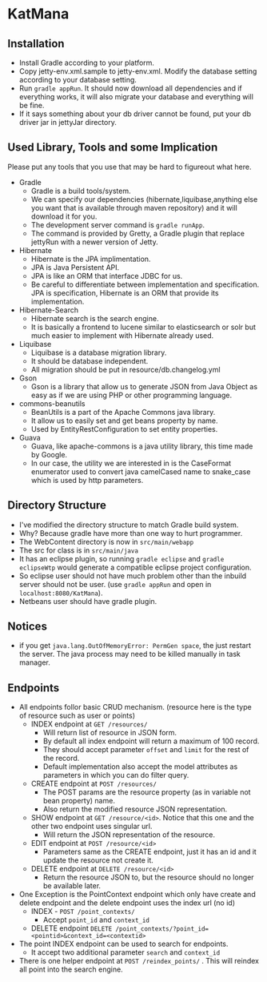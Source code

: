 KatMana
=======

Installation
------------

- Install Gradle according to your platform.
- Copy jetty-env.xml.sample to jetty-env.xml. Modify the database setting according to your database setting.
- Run `gradle appRun`. It should now download all dependencies and if everything works, it will also migrate your database and everything will be fine.
- If it says something about your db driver cannot be found, put your db driver jar in jettyJar directory.

Used Library, Tools and some Implication
----------------------------------------
Please put any tools that you use that may be hard to figureout what here.

- Gradle
    - Gradle is a build tools/system.
    - We can specify our dependencies (hibernate,liquibase,anything else you want that is available through maven repository) and it will download it for you.
    - The development server command is `gradle runApp`.
    - The command is provided by Gretty, a Gradle plugin that replace jettyRun with a newer version of Jetty. 
- Hibernate
    - Hibernate is the JPA implimentation.
    - JPA is Java Persistent API.
    - JPA is like an ORM that interface JDBC for us.
    - Be careful to differentiate between implementation and specification. JPA is specification, Hibernate is an ORM that provide its implementation.
- Hibernate-Search
	- Hibernate search is the search engine.
	- It is basically a frontend to lucene similar to elasticsearch or solr but much easier to implement with Hibernate already used.
- Liquibase
    - Liquibase is a database migration library.
    - It should be database independent.
    - All migration should be put in resource/db.changelog.yml
- Gson
    - Gson is a library that allow us to generate JSON from Java Object as easy as if we are using PHP or other programming language.
- commons-beanutils
    - BeanUtils is a part of the Apache Commons java library.
    - It allow us to easily set and get beans property by name.
    - Used by EntityRestConfiguration to set entity properties.
- Guava
	- Guava, like apache-commons is a java utility library, this time made by Google.
	- In our case, the utility we are interested in is the CaseFormat enumerator used to convert
	  java camelCased name to snake_case which is used by http parameters.

Directory Structure
-------------------

- I've modified the directory structure to match Gradle build system.
- Why? Because gradle have more than one way to hurt programmer.
- The WebContent directory is now in `src/main/webapp`
- The src for class is in `src/main/java`
- It has an eclipse plugin, so running `gradle eclipse` and `gradle eclipseWtp` would generate a compatible eclipse project configuration.
- So eclipse user should not have much problem other than the inbuild server should not be user. (use `gradle appRun` and open in `localhost:8080/KatMana`). 
- Netbeans user should have gradle plugin.

Notices
-------

- if you get `java.lang.OutOfMemoryError: PermGen space`, the just restart the server. The java process may need to be killed manually in task manager.

Endpoints
---------

- All endpoints follor basic CRUD mechanism. (resource here is the type of resource such as user or points)
    - INDEX endpoint at `GET /resources/`
        - Will return list of resource in JSON form.
        - By default all index endpoint will return a maximum of 100 record.
        - They should accept parameter `offset` and `limit` for the rest of the record.
        - Default implementation also accept the model attributes as parameters in which you can do filter query.
    - CREATE endpoint at `POST /resources/`
        - The POST params are the resource property (as in variable not bean property) name. 
        - Also return the modified resource JSON representation.
    - SHOW endpoint at `GET /resource/<id>`. Notice that this one and the other two endpoint uses singular url.
    	- Will return the JSON representation of the resource.
    - EDIT endpoint at `POST /resource/<id>`
    	- Parameters same as the CREATE endpoint, just it has an id and it update the resource not create it.
    - DELETE endpoint at `DELETE /resource/<id>`
    	- Return the resource JSON to, but the resource should no longer be available later.
- One Exception is the PointContext endpoint which only have create and delete endpoint and the delete endpoint uses the index url (no id)
    - INDEX - `POST /point_contexts/`
    	- Accept `point_id` and `context_id`
    - DELETE endpoint `DELETE /point_contexts/?point_id=<pointid>&context_id=<contextid>`
- The point INDEX endpoint can be used to search for endpoints.
	- It accept two additional parameter `search` and `context_id`
- There is one helper endpoint at `POST /reindex_points/` . This will reindex all point into the search engine.
    	